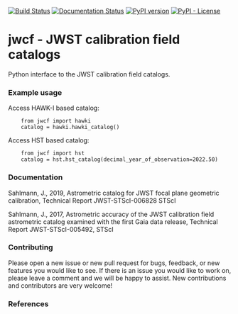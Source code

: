 [![Build Status](https://travis-ci.org/spacetelescope/jwst-calibration-field.svg?branch=master)](https://travis-ci.org/spacetelescope/jwst-calibration-field)
[![Documentation Status](https://readthedocs.org/projects/jwst-calibration-field/badge/?version=latest)](https://jwst-calibration-field.readthedocs.io/en/latest/?badge=latest)
[![PyPI version](https://badge.fury.io/py/jwcf.svg)](https://badge.fury.io/py/jwcf)
[![PyPI - License](https://img.shields.io/pypi/l/Django.svg)](https://github.com/spacetelescope/jwcf/blob/master/LICENSE.md)

# jwcf  -  JWST calibration field catalogs

Python interface to the JWST calibration field catalogs.


### Example usage
Access HAWK-I based catalog:        
````
    from jwcf import hawki 
    catalog = hawki.hawki_catalog() 
````    

Access HST based catalog:
````
    from jwcf import hst
    catalog = hst.hst_catalog(decimal_year_of_observation=2022.50)
````

### Documentation


Sahlmann, J., 2019, Astrometric catalog for JWST focal plane geometric calibration, Technical Report JWST-STScI-006828 STScI 

Sahlmann, J., 2017, Astrometric accuracy of the JWST calibration field astrometric catalog examined with the first Gaia data release, Technical Report JWST-STScI-005492, STScI


### Contributing
Please open a new issue or new pull request for bugs, feedback, or new features you would like to see. If there is an issue you would like to work on, please leave a comment and we will be happy to assist. New contributions and contributors are very welcome!   
 

### References



